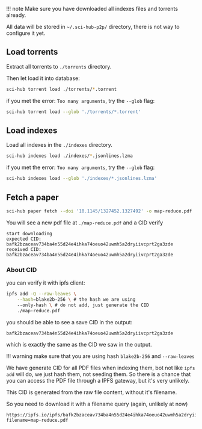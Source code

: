 <!-- prettier-ignore -->
!!! note
    Make sure you have downloaded all indexes files and torrents already.

All data will be stored in `~/.sci-hub-p2p/` directory, there is not way to configure it yet.

## Load torrents

Extract all torrents to `./torrents` directory.

Then let load it into database:

```bash
sci-hub torrent load ./torrents/*.torrent
```

if you met the error: `Too many arguments`, try the `--glob` flag:

```bash
sci-hub torrent load --glob './torrents/*.torrent'
```

## Load indexes

Load all indexes in the `./indexes` directory.

```bash
sci-hub indexes load ./indexes/*.jsonlines.lzma
```

if you met the error: `Too many arguments`, try the `--glob` flag:

```bash
sci-hub indexes load --glob './indexes/*.jsonlines.lzma'
```

## Fetch a paper

```bash
sci-hub paper fetch --doi '10.1145/1327452.1327492' -o map-reduce.pdf
```

You will see a new pdf file at `./map-reduce.pdf` and a CID verify

```
start downloading
expected CID: bafk2bzaceav734ba4n55d24e4ihka74oeuo42uwmh5a2dryiivcprt2ga3zde
received CID: bafk2bzaceav734ba4n55d24e4ihka74oeuo42uwmh5a2dryiivcprt2ga3zde
```

### About CID

you can verify it with ipfs client:

```bash
ipfs add -Q --raw-leaves \
    --hash=blake2b-256 \ # the hash we are using
    --only-hash \ # do not add, just generate the CID
    ./map-reduce.pdf
```

you should be able to see a save CID in the output:

```text
bafk2bzaceav734ba4n55d24e4ihka74oeuo42uwmh5a2dryiivcprt2ga3zde
```

which is exactly the same as the CID we saw in the output.

<!-- prettier-ignore -->
!!! warning
    make sure that you are using hash `blake2b-256` and `--raw-leaves`

We have generate CID for all PDF files when indexing them,
bot not like `ipfs add` will do, we just hash them, not seeding them.
So there is a chance that you can access the PDF file through a IPFS gateway, but it's very unlikely.

This CID is generated from the raw file content, without it's filename.

So you need to download it with a filename query (again, unlikely at now)

```
https://ipfs.io/ipfs/bafk2bzaceav734ba4n55d24e4ihka74oeuo42uwmh5a2dryiivcprt2ga3zde?filename=map-reduce.pdf
```
